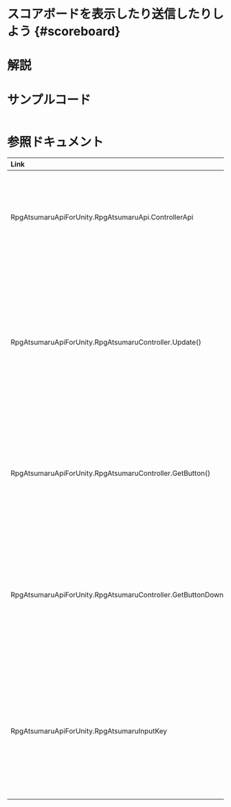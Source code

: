 スコアボードを表示したり送信したりしよう {#scoreboard}
===

# 解説



# サンプルコード

~~~{.cs}
~~~

# 参照ドキュメント

| Link | Help |
| :--- | :--- |
| RpgAtsumaruApiForUnity.RpgAtsumaruApi.ControllerApi | コントローラAPIを取得するプロパティ |
| RpgAtsumaruApiForUnity.RpgAtsumaruController.Update() | RPGアツマール入力ステータスをラッチして状態を更新する関数 |
| RpgAtsumaruApiForUnity.RpgAtsumaruController.GetButton() | キー入力されているかどうかを取得する関数 |
| RpgAtsumaruApiForUnity.RpgAtsumaruController.GetButtonDown() | キー入力された瞬間のフレームかどうかを取得する関数 |
| RpgAtsumaruApiForUnity.RpgAtsumaruInputKey | RPGアツマールで定義されているキーを定義しています |
